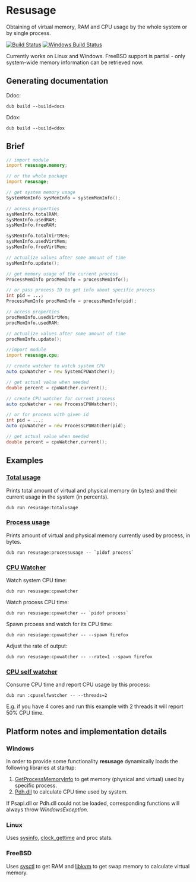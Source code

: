 # Resusage

Obtaining of virtual memory, RAM and CPU usage by the whole system or by single process.

[![Build Status](https://travis-ci.org/FreeSlave/resusage.svg?branch=master)](https://travis-ci.org/FreeSlave/resusage) [![Windows Build Status](https://ci.appveyor.com/api/projects/status/github/FreeSlave/resusage?branch=master&svg=true)](https://ci.appveyor.com/project/FreeSlave/resusage)

Currently works on Linux and Windows.
FreeBSD support is partial - only system-wide memory information can be retrieved now.

## Generating documentation

Ddoc:

    dub build --build=docs
    
Ddox:

    dub build --build=ddox

## Brief

```d
// import module
import resusage.memory;

// or the whole package
import resusage;

// get system memory usage
SystemMemInfo sysMemInfo = systemMemInfo(); 

// access properties
sysMemInfo.totalRAM;
sysMemInfo.usedRAM;
sysMemInfo.freeRAM;

sysMemInfo.totalVirtMem;
sysMemInfo.usedVirtMem;
sysMemInfo.freeVirtMem;

// actualize values after some amount of time
sysMemInfo.update();

// get memory usage of the current process
ProcessMemInfo procMemInfo = processMemInfo();

// or pass process ID to get info about specific process
int pid = ...;
ProcessMemInfo procMemInfo = processMemInfo(pid);

// access properties
procMemInfo.usedVirtMem;
procMemInfo.usedRAM;

// actualize values after some amount of time
procMemInfo.update();

//import module
import resusage.cpu;

// create watcher to watch system CPU
auto cpuWatcher = new SystemCPUWatcher();

// get actual value when needed
double percent = cpuWatcher.current();

// create CPU watcher for current process
auto cpuWatcher = new ProcessCPUWatcher();

// or for process with given id
int pid = ...;
auto cpuWatcher = new ProcessCPUWatcher(pid);

// get actual value when needed
double percent = cpuWatcher.current();
```

## Examples

### [Total usage](examples/totalusage/source/app.d)

Prints total amount of virtual and physical memory (in bytes) and their current usage in the system (in percents).

    dub run resusage:totalusage 

### [Process usage](examples/processusage/source/app.d)

Prints amount of virtual and physical memory currently used by process, in bytes.

    dub run resusage:processusage -- `pidof process`

### [CPU Watcher](examples/cpuwatcher/source/app.d)

Watch system CPU time:

    dub run resusage:cpuwatcher

Watch process CPU time:

    dub run resusage:cpuwatcher -- `pidof process`

Spawn prcoess and watch for its CPU time:

    dub run resusage:cpuwatcher -- --spawn firefox

Adjust the rate of output:

    dub run resusage:cpuwatcher -- --rate=1 --spawn firefox

### [CPU self watcher](examples/cpuselfwatcher/source/app.d)

Consume CPU time and report CPU usage by this process:

    dub run :cpuselfwatcher -- --threads=2

E.g. if you have 4 cores and run this example with 2 threads it will report 50% CPU time.

## Platform notes and implementation details

### Windows

In order to provide some functionality **resusage** dynamically loads the following libraries at startup:
 
1. [GetProcessMemoryInfo](https://msdn.microsoft.com/en-us/library/windows/desktop/ms683219(v=vs.85).aspx) to get memory (physical and virtual) used by specific process.
2. [Pdh.dll](https://msdn.microsoft.com/en-us/library/windows/desktop/aa373083(v=vs.85).aspx) to calculate CPU time used by system.

If Psapi.dll or Pdh.dll could not be loaded, corresponding functions will always throw *WindowsException*.

### Linux

Uses [sysinfo](https://linux.die.net/man/2/sysinfo), [clock_gettime](https://linux.die.net/man/3/clock_gettime) and proc stats.

### FreeBSD

Uses [sysctl](https://www.freebsd.org/cgi/man.cgi?query=sysctl&apropos=0&sektion=3&arch=default&format=html) to get RAM and 
[libkvm](https://www.freebsd.org/cgi/man.cgi?query=kvm_open&apropos=0&sektion=3&arch=default&format=html) to get swap memory to calculate virtual memory.
